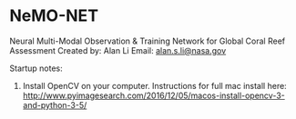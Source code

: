 # NeMO-NET
Neural Multi-Modal Observation & Training Network for Global Coral Reef Assessment
Created by: Alan Li
Email: alan.s.li@nasa.gov

Startup notes:
1) Install OpenCV on your computer. Instructions for full mac install here: http://www.pyimagesearch.com/2016/12/05/macos-install-opencv-3-and-python-3-5/
